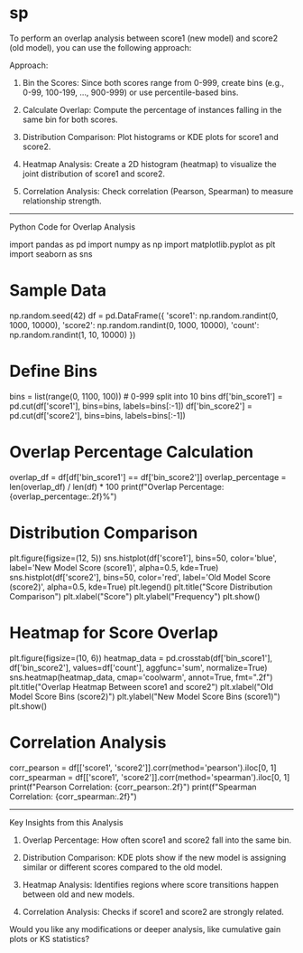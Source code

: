 # sp


To perform an overlap analysis between score1 (new model) and score2 (old model), you can use the following approach:

Approach:

1. Bin the Scores: Since both scores range from 0-999, create bins (e.g., 0-99, 100-199, …, 900-999) or use percentile-based bins.


2. Calculate Overlap: Compute the percentage of instances falling in the same bin for both scores.


3. Distribution Comparison: Plot histograms or KDE plots for score1 and score2.


4. Heatmap Analysis: Create a 2D histogram (heatmap) to visualize the joint distribution of score1 and score2.


5. Correlation Analysis: Check correlation (Pearson, Spearman) to measure relationship strength.




---

Python Code for Overlap Analysis

import pandas as pd
import numpy as np
import matplotlib.pyplot as plt
import seaborn as sns

# Sample Data
np.random.seed(42)
df = pd.DataFrame({
    'score1': np.random.randint(0, 1000, 10000),
    'score2': np.random.randint(0, 1000, 10000),
    'count': np.random.randint(1, 10, 10000)
})

# Define Bins
bins = list(range(0, 1100, 100))  # 0-999 split into 10 bins
df['bin_score1'] = pd.cut(df['score1'], bins=bins, labels=bins[:-1])
df['bin_score2'] = pd.cut(df['score2'], bins=bins, labels=bins[:-1])

# Overlap Percentage Calculation
overlap_df = df[df['bin_score1'] == df['bin_score2']]
overlap_percentage = len(overlap_df) / len(df) * 100
print(f"Overlap Percentage: {overlap_percentage:.2f}%")

# Distribution Comparison
plt.figure(figsize=(12, 5))
sns.histplot(df['score1'], bins=50, color='blue', label='New Model Score (score1)', alpha=0.5, kde=True)
sns.histplot(df['score2'], bins=50, color='red', label='Old Model Score (score2)', alpha=0.5, kde=True)
plt.legend()
plt.title("Score Distribution Comparison")
plt.xlabel("Score")
plt.ylabel("Frequency")
plt.show()

# Heatmap for Score Overlap
plt.figure(figsize=(10, 6))
heatmap_data = pd.crosstab(df['bin_score1'], df['bin_score2'], values=df['count'], aggfunc='sum', normalize=True)
sns.heatmap(heatmap_data, cmap='coolwarm', annot=True, fmt=".2f")
plt.title("Overlap Heatmap Between score1 and score2")
plt.xlabel("Old Model Score Bins (score2)")
plt.ylabel("New Model Score Bins (score1)")
plt.show()

# Correlation Analysis
corr_pearson = df[['score1', 'score2']].corr(method='pearson').iloc[0, 1]
corr_spearman = df[['score1', 'score2']].corr(method='spearman').iloc[0, 1]
print(f"Pearson Correlation: {corr_pearson:.2f}")
print(f"Spearman Correlation: {corr_spearman:.2f}")


---

Key Insights from this Analysis

1. Overlap Percentage: How often score1 and score2 fall into the same bin.


2. Distribution Comparison: KDE plots show if the new model is assigning similar or different scores compared to the old model.


3. Heatmap Analysis: Identifies regions where score transitions happen between old and new models.


4. Correlation Analysis: Checks if score1 and score2 are strongly related.



Would you like any modifications or deeper analysis, like cumulative gain plots or KS statistics?

